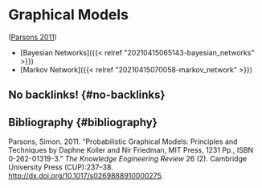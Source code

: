 # Graphical Models


([Parsons 2011](#org3705fa8))

-   [Bayesian Networks]({{< relref "20210415065143-bayesian_networks" >}})
-   [Markov Network]({{< relref "20210415070058-markov_network" >}})


## No backlinks! {#no-backlinks}


## Bibliography {#bibliography}

<a id="org3705fa8"></a>Parsons, Simon. 2011. “Probabilistic Graphical Models: Principles and Techniques by Daphne Koller and Nir Friedman, MIT Press, 1231 Pp., ISBN 0-262-01319-3.” _The Knowledge Engineering Review_ 26 (2). Cambridge University Press (CUP):237–38. <http://dx.doi.org/10.1017/s0269888910000275>.

